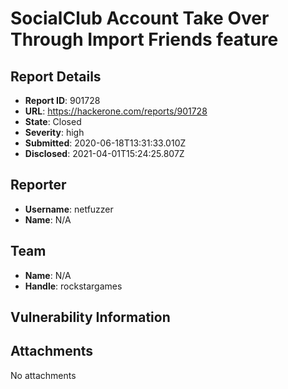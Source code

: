 # SocialClub Account Take Over Through Import Friends feature

## Report Details
- **Report ID**: 901728
- **URL**: https://hackerone.com/reports/901728
- **State**: Closed
- **Severity**: high
- **Submitted**: 2020-06-18T13:31:33.010Z
- **Disclosed**: 2021-04-01T15:24:25.807Z

## Reporter
- **Username**: netfuzzer
- **Name**: N/A

## Team
- **Name**: N/A
- **Handle**: rockstargames

## Vulnerability Information


## Attachments
No attachments
